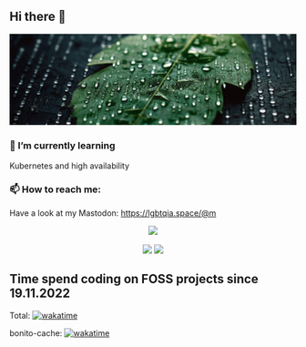 ## Hi there 👋
<p align="center">
  <img src="miau_photo_of_an_rain_dropplet_out_of_matrix_code_falling_on_a__62f1893d-7ad4-471f-9d65-4f03a55c9dd1-1.png">
</p>

### 🌱 I’m currently learning
Kubernetes and high availability

### 📫 How to reach me:
Have a look at my Mastodon: https://lgbtqia.space/@m

<!--
- 🔭 I’m currently working on ...
 ...
- 👯 I’m looking to collaborate on ...
- 🤔 I’m looking for help with ...
- 💬 Ask me about ...
- 📫 How to reach me: ...
- 😄 Pronouns: ...
- ⚡ Fun fact: ...
-->

<p align="center">
  <img src="http://github-profile-summary-cards.vercel.app/api/cards/profile-details?username=i5heu&theme=github_dark">
</p>
<p align="center">
  <img src="http://github-profile-summary-cards.vercel.app/api/cards/most-commit-language?username=i5heu&theme=github_dark">
  <img src="http://github-profile-summary-cards.vercel.app/api/cards/stats?username=i5heu&theme=github_dark">
</p>


## Time spend coding on FOSS projects since 19.11.2022
Total: [![wakatime](https://wakatime.com/badge/user/5c9e80ad-4978-4730-9587-c758525cbd4e.svg)](https://wakatime.com/@5c9e80ad-4978-4730-9587-c758525cbd4e)

bonito-cache: [![wakatime](https://wakatime.com/badge/github/i5heu/bonito-cache.svg)](https://wakatime.com/badge/github/i5heu/bonito-cache)
